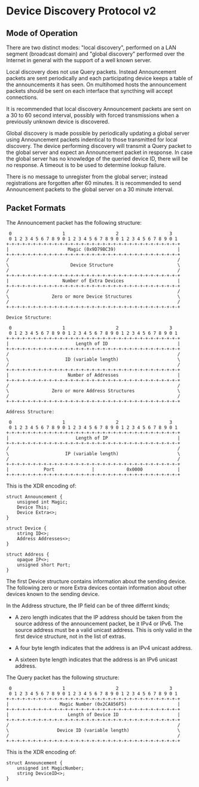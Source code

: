 Device Discovery Protocol v2
==========================

Mode of Operation
-----------------

There are two distinct modes: "local discovery", performed on a LAN
segment (broadcast domain) and "global discovery" performed over the
Internet in general with the support of a well known server.

Local discovery does not use Query packets. Instead Announcement packets
are sent periodically and each participating device keeps a table of the
announcements it has seen. On multihomed hosts the announcement packets
should be sent on each interface that syncthing will accept connections.

It is recommended that local discovery Announcement packets are sent on
a 30 to 60 second interval, possibly with forced transmissions when a
previously unknown device is discovered.

Global discovery is made possible by periodically updating a global server
using Announcement packets indentical to those transmitted for local
discovery. The device performing discovery will transmit a Query packet to
the global server and expect an Announcement packet in response. In case
the global server has no knowledge of the queried device ID, there will be
no response. A timeout is to be used to determine lookup failure.

There is no message to unregister from the global server; instead
registrations are forgotten after 60 minutes. It is recommended to
send Announcement packets to the global server on a 30 minute interval.

Packet Formats
--------------

The Announcement packet has the following structure:

     0                   1                   2                   3
     0 1 2 3 4 5 6 7 8 9 0 1 2 3 4 5 6 7 8 9 0 1 2 3 4 5 6 7 8 9 0 1
    +-+-+-+-+-+-+-+-+-+-+-+-+-+-+-+-+-+-+-+-+-+-+-+-+-+-+-+-+-+-+-+-+
    |                      Magic (0x9D79BC39)                       |
    +-+-+-+-+-+-+-+-+-+-+-+-+-+-+-+-+-+-+-+-+-+-+-+-+-+-+-+-+-+-+-+-+
    /                                                               /
    \                       Device Structure                        \
    /                                                               /
    +-+-+-+-+-+-+-+-+-+-+-+-+-+-+-+-+-+-+-+-+-+-+-+-+-+-+-+-+-+-+-+-+
    |                    Number of Extra Devices                    |
    +-+-+-+-+-+-+-+-+-+-+-+-+-+-+-+-+-+-+-+-+-+-+-+-+-+-+-+-+-+-+-+-+
    /                                                               /
    \                Zero or more Device Structures                 \
    /                                                               /
    +-+-+-+-+-+-+-+-+-+-+-+-+-+-+-+-+-+-+-+-+-+-+-+-+-+-+-+-+-+-+-+-+

    Device Structure:

     0                   1                   2                   3
     0 1 2 3 4 5 6 7 8 9 0 1 2 3 4 5 6 7 8 9 0 1 2 3 4 5 6 7 8 9 0 1
    +-+-+-+-+-+-+-+-+-+-+-+-+-+-+-+-+-+-+-+-+-+-+-+-+-+-+-+-+-+-+-+-+
    |                         Length of ID                          |
    +-+-+-+-+-+-+-+-+-+-+-+-+-+-+-+-+-+-+-+-+-+-+-+-+-+-+-+-+-+-+-+-+
    /                                                               /
    \                     ID (variable length)                      \
    /                                                               /
    +-+-+-+-+-+-+-+-+-+-+-+-+-+-+-+-+-+-+-+-+-+-+-+-+-+-+-+-+-+-+-+-+
    |                      Number of Addresses                      |
    +-+-+-+-+-+-+-+-+-+-+-+-+-+-+-+-+-+-+-+-+-+-+-+-+-+-+-+-+-+-+-+-+
    /                                                               /
    \                Zero or more Address Structures                \
    /                                                               /
    +-+-+-+-+-+-+-+-+-+-+-+-+-+-+-+-+-+-+-+-+-+-+-+-+-+-+-+-+-+-+-+-+

    Address Structure:

     0                   1                   2                   3
     0 1 2 3 4 5 6 7 8 9 0 1 2 3 4 5 6 7 8 9 0 1 2 3 4 5 6 7 8 9 0 1
    +-+-+-+-+-+-+-+-+-+-+-+-+-+-+-+-+-+-+-+-+-+-+-+-+-+-+-+-+-+-+-+-+
    |                         Length of IP                          |
    +-+-+-+-+-+-+-+-+-+-+-+-+-+-+-+-+-+-+-+-+-+-+-+-+-+-+-+-+-+-+-+-+
    /                                                               /
    \                     IP (variable length)                      \
    /                                                               /
    +-+-+-+-+-+-+-+-+-+-+-+-+-+-+-+-+-+-+-+-+-+-+-+-+-+-+-+-+-+-+-+-+
    |             Port              |            0x0000             |
    +-+-+-+-+-+-+-+-+-+-+-+-+-+-+-+-+-+-+-+-+-+-+-+-+-+-+-+-+-+-+-+-+

This is the XDR encoding of:

    struct Announcement {
        unsigned int Magic;
        Device This;
        Device Extra<>;
    }

    struct Device {
        string ID<>;
        Address Addresses<>;
    }

    struct Address {
        opaque IP<>;
        unsigned short Port;
    }

The first Device structure contains information about the sending device.
The following zero or more Extra devices contain information about other
devices known to the sending device.

In the Address structure, the IP field can be of three differnt kinds;

 - A zero length indicates that the IP address should be taken from the
   source address of the announcement packet, be it IPv4 or IPv6. The
   source address must be a valid unicast address. This is only valid
   in the first device structure, not in the list of extras.

 - A four byte length indicates that the address is an IPv4 unicast
   address.

 - A sixteen byte length indicates that the address is an IPv6 unicast
   address.

The Query packet has the following structure:

     0                   1                   2                   3
     0 1 2 3 4 5 6 7 8 9 0 1 2 3 4 5 6 7 8 9 0 1 2 3 4 5 6 7 8 9 0 1
    +-+-+-+-+-+-+-+-+-+-+-+-+-+-+-+-+-+-+-+-+-+-+-+-+-+-+-+-+-+-+-+-+
    |                   Magic Number (0x2CA856F5)                   |
    +-+-+-+-+-+-+-+-+-+-+-+-+-+-+-+-+-+-+-+-+-+-+-+-+-+-+-+-+-+-+-+-+
    |                      Length of Device ID                      |
    +-+-+-+-+-+-+-+-+-+-+-+-+-+-+-+-+-+-+-+-+-+-+-+-+-+-+-+-+-+-+-+-+
    /                                                               /
    \                  Device ID (variable length)                  \
    /                                                               /
    +-+-+-+-+-+-+-+-+-+-+-+-+-+-+-+-+-+-+-+-+-+-+-+-+-+-+-+-+-+-+-+-+

This is the XDR encoding of:

    struct Announcement {
        unsigned int MagicNumber;
        string DeviceID<>;
    }
